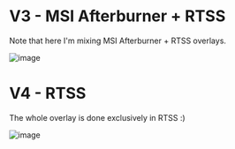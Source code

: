 # V3 - MSI Afterburner + RTSS
Note that here I'm mixing MSI Afterburner + RTSS overlays.

![image](https://github.com/user-attachments/assets/b05daf0e-d346-4fa8-94de-c3a069d88b43)


# V4 - RTSS
The whole overlay is done exclusively in RTSS :)

![image](https://github.com/user-attachments/assets/6f1b6c63-a0bf-4a3c-8c59-8fea63f86669)
